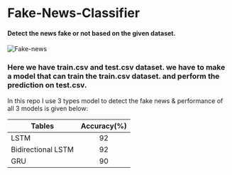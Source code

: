 # Fake-News-Classifier

#### Detect the news fake or not based on the given dataset.
![Fake-news](https://user-images.githubusercontent.com/29980448/95295785-538f9480-0895-11eb-9048-371317ab33fa.jpg)

### Here we have __train.csv__  and __test.csv__ dataset. we have to make a model that can train  the __train.csv__ dataset. and perform the prediction on __test.csv__.






In this repo I use 3 types  model to detect the fake news & performance of all 3 models is given below:

| Tables                | Accuracy(%)   | 
| ----------------------|:-------------:|
| LSTM                  | 92            |
| Bidirectional LSTM    | 92      
| GRU                   | 90            | 
